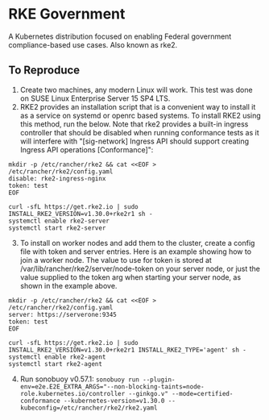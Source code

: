 # RKE Government
A Kubernetes distribution focused on enabling Federal government compliance-based use cases. Also known as rke2.

## To Reproduce

1. Create two machines, any modern Linux will work. This test was done on SUSE Linux Enterprise Server 15 SP4 LTS.
2. RKE2 provides an installation script that is a convenient way to install it as a service on systemd or openrc based systems. To install RKE2 using this method, run the below. Note that rke2 provides a built-in ingress controller that should be disabled when running conformance tests as it will interfere with "[sig-network] Ingress API should support creating Ingress API operations [Conformance]":
  ```
  mkdir -p /etc/rancher/rke2 && cat <<EOF > /etc/rancher/rke2/config.yaml
  disable: rke2-ingress-nginx
  token: test
  EOF
  
  curl -sfL https://get.rke2.io | sudo INSTALL_RKE2_VERSION=v1.30.0+rke2r1 sh -
  systemctl enable rke2-server
  systemctl start rke2-server
  ```
3. To install on worker nodes and add them to the cluster, create a config file with token and server entries. Here is an example showing how to join a worker node. The value to use for token is stored at /var/lib/rancher/rke2/server/node-token on your server node, or just the value supplied to the token arg when starting your server node, as shown in the example above.
  ```
  mkdir -p /etc/rancher/rke2 && cat <<EOF > /etc/rancher/rke2/config.yaml
  server: https://serverone:9345
  token: test
  EOF
  
  curl -sfL https://get.rke2.io | sudo INSTALL_RKE2_VERSION=v1.30.0+rke2r1 INSTALL_RKE2_TYPE='agent' sh -
  systemctl enable rke2-agent
  systemctl start rke2-agent
  ```
4. Run sonobuoy v0.57.1: `sonobuoy run --plugin-env=e2e.E2E_EXTRA_ARGS="--non-blocking-taints=node-role.kubernetes.io/controller --ginkgo.v" --mode=certified-conformance --kubernetes-version=v1.30.0 --kubeconfig=/etc/rancher/rke2/rke2.yaml`
